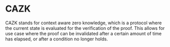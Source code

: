 # CAZK

CAZK stands for context aware zero knowledge, which is a protocol where the current state is evaluated for the verification of the proof. This allows for use case where the proof can be invalidated after a certain amount of time has elapsed, or after a condition no longer holds.